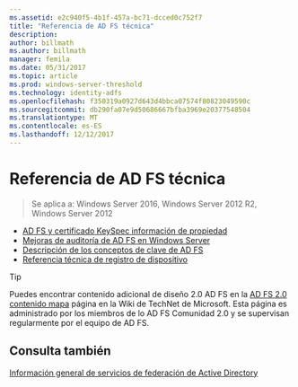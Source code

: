 ```yaml
---
ms.assetid: e2c940f5-4b1f-457a-bc71-dcced0c752f7
title: "Referencia de AD FS técnica"
description: 
author: billmath
ms.author: billmath
manager: femila
ms.date: 05/31/2017
ms.topic: article
ms.prod: windows-server-threshold
ms.technology: identity-adfs
ms.openlocfilehash: f350319a0927d643d4bbca07574f80823049590c
ms.sourcegitcommit: db290fa07e9d50686667bfba3969e20377548504
ms.translationtype: MT
ms.contentlocale: es-ES
ms.lasthandoff: 12/12/2017
---
```

# <a name="ad-fs-technical-reference"></a>Referencia de AD FS técnica

>Se aplica a: Windows Server 2016, Windows Server 2012 R2, Windows Server 2012

 - [AD FS y certificado KeySpec información de propiedad](../ad-fs/technical-reference/AD-FS-and-KeySpec-Property.md)
- [Mejoras de auditoría de AD FS en Windows Server](../ad-fs/technical-reference/auditing-enhancements-to-ad-fs-in-windows-server.md)
-   [Descripción de los conceptos de clave de AD FS](../ad-fs/technical-reference/Understanding-Key-AD-FS-Concepts.md)
-   [Referencia técnica de registro de dispositivo](../ad-fs/technical-reference/Device-Registration-Technical-Reference.md)

> [!TIP]
> Puedes encontrar contenido adicional de diseño 2.0 AD FS en la [AD FS 2.0 contenido mapa](https://social.technet.microsoft.com/wiki/contents/articles/2735.ad-fs-2-0-content-map.aspx) página en la Wiki de TechNet de Microsoft. Esta página es administrado por los miembros de lo AD FS Comunidad 2.0 y se supervisan regularmente por el equipo de AD FS.

## <a name="see-also"></a>Consulta también
[Información general de servicios de federación de Active Directory](AD-FS-2016-Overview.md)



